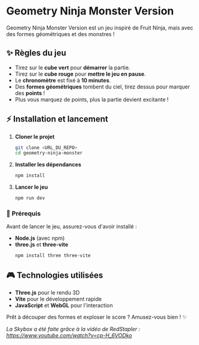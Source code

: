 # Geometry Ninja Monster Version

Geometry Ninja Monster Version est un jeu inspiré de Fruit Ninja, mais avec des formes géométriques et des monstres !

## ✨ Règles du jeu
- Tirez sur le **cube vert** pour **démarrer** la partie.
- Tirez sur le **cube rouge** pour **mettre le jeu en pause**.
- Le **chronomètre** est fixé à **10 minutes**.
- Des **formes géométriques** tombent du ciel, tirez dessus pour marquer des **points** !
- Plus vous marquez de points, plus la partie devient excitante !

## ⚡ Installation et lancement
1. **Cloner le projet**
   ```sh
   git clone <URL_DU_REPO>
   cd geometry-ninja-monster
   ```

2. **Installer les dépendances**
   ```sh
   npm install
   ```

3. **Lancer le jeu**
   ```sh
   npm run dev
   ```

### 🔧 Prérequis
Avant de lancer le jeu, assurez-vous d'avoir installé :
- **Node.js** (avec npm)
- **three.js** et **three-vite**
  ```sh
  npm install three three-vite
  ```

## 🎮 Technologies utilisées
- **Three.js** pour le rendu 3D
- **Vite** pour le développement rapide
- **JavaScript** et **WebGL** pour l'interaction

Prêt à découper des formes et exploser le score ? Amusez-vous bien ! ✨


*La Skybox a été faite grâce à la vidéo de RedStapler : https://www.youtube.com/watch?v=cp-H_6VODko*

